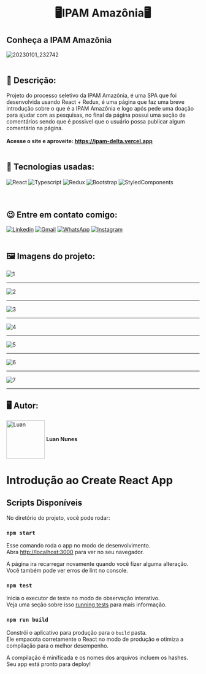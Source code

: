 <h1 align="center">🖥️IPAM Amazônia🖥️</h1>
<h2>Conheça a IPAM Amazônia</h2> 

![20230101_232742](https://user-images.githubusercontent.com/105875989/210191477-04b77c2c-b6c9-4396-96e1-398a9ccf649d.gif)
<br>
<br>
<h2><strong> 📝 Descrição:</strong></h2>    

Projeto do processo seletivo da IPAM Amazônia, é uma SPA que foi desenvolvida usando React + Redux, é uma página que faz uma breve introdução sobre o que é a IPAM Amazônia e logo após pede uma doação para ajudar com as pesquisas, no final da página possui uma seção de comentários sendo que é possivel que o usuário possa publicar algum comentário na página. <br><br>
<strong>Acesse o site e aproveite: https://ipam-delta.vercel.app </strong>
<br>
<br>
<h2><strong>🚀 Tecnologias usadas:</strong></h2>   

<div style='display:inline_block;'>
  <img align='center' alt='React' src='https://img.shields.io/badge/React-20232A?style=for-the-badge&logo=react&logoColor=61DAFB'/>
  <img align='center' alt='Typescript' src='https://img.shields.io/badge/TypeScript-007ACC?style=for-the-badge&logo=typescript&logoColor=white'/>
  <img align='center' alt='Redux' src='https://img.shields.io/badge/Redux-593D88?style=for-the-badge&logo=redux&logoColor=white'/>
  <img align='center' alt='Bootstrap' src='https://img.shields.io/badge/Bootstrap-563D7C?style=for-the-badge&logo=bootstrap&logoColor=white'/>
  <img align='center' alt='StyledComponents' src='https://img.shields.io/badge/styled--components-DB7093?style=for-the-badge&logo=styled-components&logoColor=white'/>
</div>
<br><br>

<h2><strong>😉 Entre em contato comigo:</strong></h2>   

[![Linkedin](https://img.shields.io/badge/LinkedIn-0077B5?style=for-the-badge&logo=linkedin&logoColor=white)](https://www.linkedin.com/in/luan-nunes-esbaltar/)
[![Gmail](https://img.shields.io/badge/Gmail-D14836?style=for-the-badge&logo=gmail&logoColor=white)](mailto:nunesesbaltar.luan02@gmail.com)
[![WhatsApp](https://img.shields.io/badge/WhatsApp-25D366?style=for-the-badge&logo=whatsapp&logoColor=white)](https://api.whatsapp.com/send?phone=5561984653761&text=Ol%C3%A1%20Luan%2C%20tudo%20bem%3F)
[![Instagram](https://img.shields.io/badge/Instagram-E4405F?style=for-the-badge&logo=instagram&logoColor=white)](https://www.instagram.com/luan_nunees/)
<br>
<br>

<h2><strong> 🖼️ Imagens do projeto:</strong></h2> 

![1](https://user-images.githubusercontent.com/105875989/210191161-02c81622-8497-4d4d-a78f-41bd92c8fe8a.png)
<hr>

![2](https://user-images.githubusercontent.com/105875989/210191164-8de9d5af-f990-4b33-9d8a-5295254bf45c.png)
<hr>

![3](https://user-images.githubusercontent.com/105875989/210191171-d152faf6-9479-444e-99a7-74992003e993.png)
<hr>

![4](https://user-images.githubusercontent.com/105875989/210191177-f6ca2304-b464-49fb-8b37-c19e947ddcc3.png)
<hr>

![5](https://user-images.githubusercontent.com/105875989/210191187-818f4873-3f6c-4baf-af23-1b6be518791b.png)
<hr>

![6](https://user-images.githubusercontent.com/105875989/210191193-63593b4e-e449-46ba-be18-3f91c41ab823.png)
<hr>

![7](https://user-images.githubusercontent.com/105875989/210191197-24ecd04b-9c3f-404e-a53a-0d7d2a30005e.png)
<hr>

<h2><strong>🖥️ Autor:</strong></h2>   

<img align='center' style="width:100px; height: 100px;" alt='Luan' src='https://user-images.githubusercontent.com/105875989/202720555-79b37083-a2e8-47d6-8d43-5003323b22ff.jpeg'/>  
<strong>Luan Nunes</strong> 


# Introdução ao Create React App

## Scripts Disponíveis

No diretório do projeto, você pode rodar:

### `npm start`

Esse comando roda o app no modo de desenvolvimento.\
Abra [http://localhost:3000](http://localhost:3000) para ver no seu navegador.

A página ira recarregar novamente quando você fizer alguma alteração.\
Você também pode ver erros de lint no console.

### `npm test`

Inicia o executor de teste no modo de observação interativo.\
Veja uma seção sobre isso [running tests](https://facebook.github.io/create-react-app/docs/running-tests) para mais informação.

### `npm run build`

Constrói o aplicativo para produção para o `build` pasta.\
Ele empacota corretamente o React no modo de produção e otimiza a compilação para o melhor desempenho.

A compilação é minificada e os nomes dos arquivos incluem os hashes.\
Seu app está pronto para deploy!

